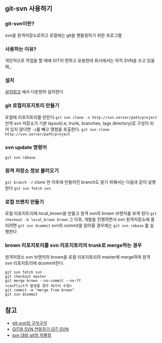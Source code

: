 ## git-svn 사용하기
### git-svn이란?
svn을 원격저장소로하고 로컬에는 git을 핸들링하기 위한 프로그램
### 사용하는 이유?
개인적으로 작업을 할 때에 GIT이 편하고 유용한데 회사에서는 아직 SVN을 쓰고 있을 때,,
### 설치
[설치링크](https://git-scm.com/downloads) 에서 다운받아 설치한다
### git 로컬리포지토리 만들기
로컬에 리포지토리를 만든다
`git svn clone -s http://svn.server/path/project`
만약 svn 저장소가 기본 layout(i.e, trunk, branches, tags directory)로 구성이 되어 있지 않다면 `-s`를 빼고 명령을 호출한다.
`git svn clone http://svn.server/path/project`
### svn update 명령어
`git svn rebase`
### 원격 저장소 정보 불러오기
`git branch -r`
clone 한 이후에 만들어진 branch도 알기 위해서는 다음과 같이 실행한다
`git svn fetch svn`
### 로컬 브랜치 만들기
로컬 리포지트리에 local_brown을 만들고 원격 svn의 brown 브랜치를 보게 된다
`git checkout -b local_brown brown`
그 이후, 개발을 진행하면서 svn 원격저장소에 올리려면
`git svn dcommit`
svn의 commit을 읽어올 경우에는
`git svn rebase`
를 실행한다
### brown 리포지토리를 svn 리포지토리의 trunk로 merge하는 경우
원격저장소 svn 브랜치의 brown을 로컬 리포지토리의 master에 merge하여 원격 svn 리포지토리에 dcommit한다.
```git
git svn fetch svn
git checkout master
git merge brown --no-commit --no-ff
<conflict가 발생할 경우 여기서 수정>
git commit -m "merge from brown"
git svn dcommit
```

## 참고
- [git-svn의 구석구석](https://baepower.wordpress.com/2012/05/31/git-svn%EC%9D%98-%EA%B5%AC%EC%84%9D%EA%B5%AC%EC%84%9D/)
- [GIT와 SVN 연동하기 GIT-SVN](http://blog.cjred.net/177/)
- [svn 대비 git의 차별점](http://seungzzang.blogspot.kr/2013/04/git-svn-svn-git.html)

